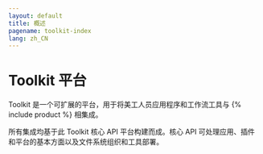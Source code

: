 ```yaml
---
layout: default
title: 概述
pagename: toolkit-index
lang: zh_CN
---
```


# Toolkit 平台

Toolkit 是一个可扩展的平台，用于将美工人员应用程序和工作流工具与 {% include product %} 相集成。

所有集成均基于此 Toolkit 核心 API 平台构建而成。核心 API 可处理应用、插件和平台的基本方面以及文件系统组织和工具部署。
